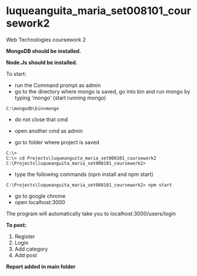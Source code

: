 # luqueanguita_maria_set008101_coursework2
Web Technologies coursework 2


**MongoDB should be installed.**

**Node.Js should be installed.**

To start:
- run the Command prompt as admin
- go to the directory where mongo is saved, go into bin and run mongo by typing 'mongo' (start running mongo) 
```
C:\mongodb\bin>mongo
```
- do not close that cmd

- open another cmd as admin
- go to folder where project is saved 
```
C:\>
C:\> cd Projects\luqueanguita_maria_set008101_coursework2
C:\Projects\luqueanguita_maria_set008101_coursework2>
```
- type the following commands (npm install and npm start)

```
C:\Projects\luqueanguita_maria_set008101_coursework2> npm start
```

- go to google chrome
- open localhost:3000

The program will automatically take you to localhost:3000/users/login

**To post:**
1. Register
2. Login
3. Add category
4. Add post

**Report added in main folder**
